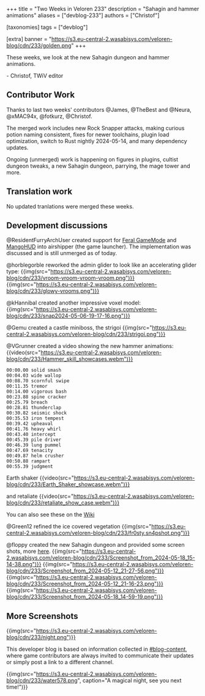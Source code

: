 +++
title = "Two Weeks in Veloren 233"
description = "Sahagin and hammer animations"
aliases = ["devblog-233"]
authors = ["Christof"]

[taxonomies]
tags = ["devblog"]

[extra]
banner = "https://s3.eu-central-2.wasabisys.com/veloren-blog/cdn/233/golden.png"
+++

These weeks, we look at the new Sahagin dungeon and hammer animations.

\- Christof, TWiV editor

## Contributor Work

Thanks to last two weeks' contributors @James, @TheBest and @Neura, @xMAC94x, @fotkurz, @Christof.

The merged work includes new Rock Snapper attacks, making curious potion naming consistent,
fixes for newer toolchains, plugin load optimization, switch to Rust nightly 2024-05-14,
and many dependency updates.

Ongoing (unmerged) work is happening on figures in plugins, cultist dungeon tweaks, a new Sahagin dungeon,
parrying, the mage tower and more.

## Translation work

No updated tranlations were merged these weeks.

## Development discussions

@ResidentFurryArchUser created support for [Feral GameMode](https://wiki.archlinux.org/title/Gamemode)
and [MangoHUD](https://wiki.archlinux.org/title/MangoHud) into airshipper (the game launcher).
The implementation was discussed and is still unmerged as of today.

@horblegorble reworked the admin glider to look like an accelerating glider type:
{{img(src="https://s3.eu-central-2.wasabisys.com/veloren-blog/cdn/233/vroom-vroom-vroom-vroom.png")}}
{{img(src="https://s3.eu-central-2.wasabisys.com/veloren-blog/cdn/233/glowy-vrooms.png")}}

@kHannibal created another impressive voxel model:
{{img(src="https://s3.eu-central-2.wasabisys.com/veloren-blog/cdn/233/snap2024-05-06-19-17-16.png")}}

@Gemu created a castle miniboss, the strigoi
{{img(src="https://s3.eu-central-2.wasabisys.com/veloren-blog/cdn/233/strigoi.png")}}

@VGrunner created a video showing the new hammer animations:
{{video(src="https://s3.eu-central-2.wasabisys.com/veloren-blog/cdn/233/Hammer_skill_showcases.webm")}}

```
00:00.00 solid smash
00:04.03 wide wallop
00:08.70 scornful swipe
00:11.35 tremor
00:14.00 vigorous bash
00:23.88 spine cracker
00:25.79 breach
00:28.81 thunderclap
00:30.82 seismic shock
00:35.53 iron tempest
00:39.42 upheaval
00:41.76 heavy whirl
00:43.40 intercept
00:45.39 pile driver
00:46.39 lung pummel
00:47.69 tenacity
00:49.87 helm crusher
00:50.88 rampart
00:55.39 judgment
```

Earth shaker
{{video(src="https://s3.eu-central-2.wasabisys.com/veloren-blog/cdn/233/Earth_Shaker_showcase.webm")}}

and retaliate
{{video(src="https://s3.eu-central-2.wasabisys.com/veloren-blog/cdn/233/retaliate_show_case.webm")}}

You can also see these on the [Wiki](https://wiki.veloren.net/wiki/Hammers)

@Green12 refined the ice covered vegetation
{{img(src="https://s3.eu-central-2.wasabisys.com/veloren-blog/cdn/233/fr0sty.sn4pshot.png")}}

@floppy created the new Sahagin dungeon and provided some screen shots, more [here](https://discord.com/channels/449602562165833758/1241630713199988776/1241642741645971466).
{{img(src="https://s3.eu-central-2.wasabisys.com/veloren-blog/cdn/233/Screenshot_from_2024-05-18_15-14-38.png")}}
{{img(src="https://s3.eu-central-2.wasabisys.com/veloren-blog/cdn/233/Screenshot_from_2024-05-12_21-27-56.png")}}
{{img(src="https://s3.eu-central-2.wasabisys.com/veloren-blog/cdn/233/Screenshot_from_2024-05-12_21-16-23.png")}}
{{img(src="https://s3.eu-central-2.wasabisys.com/veloren-blog/cdn/233/Screenshot_from_2024-05-18_14-59-19.png")}}

## More Screenshots

{{img(src="https://s3.eu-central-2.wasabisys.com/veloren-blog/cdn/233/night.png")}}

This developer blog is based on information collected in [#blog-content](https://discord.com/channels/449602562165833758/597826574095613962),
where game contributors are always invited to communicate their updates
or simply post a link to a different channel.

{{img(src="https://s3.eu-central-2.wasabisys.com/veloren-blog/cdn/233/water578.png", caption="A magical night, see you next time!")}}
